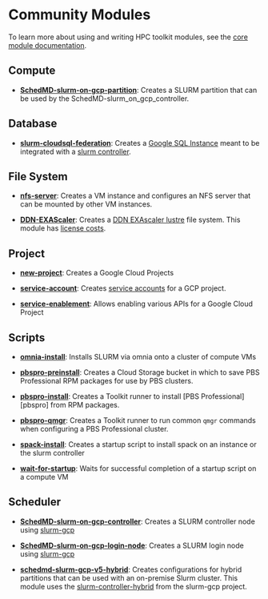 # Community Modules

To learn more about using and writing HPC toolkit modules, see the [core
module documentation](../../modules/README.md).

## Compute

* [**SchedMD-slurm-on-gcp-partition**](compute/SchedMD-slurm-on-gcp-partition/README.md):
  Creates a SLURM partition that can be used by the
  SchedMD-slurm_on_gcp_controller.

## Database

*
  [**slurm-cloudsql-federation**](database/slurm-cloudsql-federation/README.md):
  Creates a [Google SQL Instance](https://cloud.google.com/sql/) meant to be
  integrated with a
  [slurm controller](./third-pary/scheduler/SchedMD-slurm-on-gcp-controller/README.md).

## File System

* [**nfs-server**](file-system/nfs-server/README.md): Creates a VM instance and
  configures an NFS server that can be mounted by other VM instances.

* [**DDN-EXAScaler**](third-party/file-system/DDN-EXAScaler/README.md): Creates
  a [DDN EXAscaler lustre](<https://www.ddn.com/partners/google-cloud-platform/>)
  file system. This module has
  [license costs](https://console.developers.google.com/marketplace/product/ddnstorage/exascaler-cloud).

## Project

* [**new-project**](project/new-project/README.md): Creates a Google Cloud Projects

* [**service-account**](project/service-account/README.md): Creates [service
  accounts](https://cloud.google.com/iam/docs/service-accounts) for a GCP project.

* [**service-enablement**](project/service-enablement/README.md): Allows
  enabling various APIs for a Google Cloud Project

## Scripts

* [**omnia-install**](scripts/omnia-install/README.md): Installs SLURM via omnia
  onto a cluster of compute VMs

* [**pbspro-preinstall**](scripts/pbspro-preinstall/README.md): Creates a
  Cloud Storage bucket in which to save PBS Professional RPM packages for use
  by PBS clusters.

* [**pbspro-install**](scripts/pbspro-install/README.md): Creates a
  Toolkit runner to install [PBS Professional][pbspro] from RPM packages.

* [**pbspro-qmgr**](scripts/pbspro-qmgr/README.md): Creates a
  Toolkit runner to run common `qmgr` commands when configuring a PBS
  Professional cluster.

* [**spack-install**](scripts/spack-install/README.md): Creates a startup script
  to install spack on an instance or the slurm controller

* [**wait-for-startup**](scripts/wait-for-startup/README.md): Waits for
  successful completion of a startup script on a compute VM

## Scheduler

* [**SchedMD-slurm-on-gcp-controller**](scheduler/SchedMD-slurm-on-gcp-controller/README.md):
  Creates a SLURM controller node using
  [slurm-gcp](https://github.com/SchedMD/slurm-gcp/tree/master/tf/modules/controller)

* [**SchedMD-slurm-on-gcp-login-node**](scheduler/SchedMD-slurm-on-gcp-login-node/README.md):
  Creates a SLURM login node using
  [slurm-gcp](https://github.com/SchedMD/slurm-gcp/tree/master/tf/modules/login)

* [**schedmd-slurm-gcp-v5-hybrid**](scheduler/schedmd-slurm-gcp-v5-hybrid/README.md):
  Creates configurations for hybrid partitions that can be used with an
  on-premise Slurm cluster. This module uses the
  [slurm-controller-hybrid](https://github.com/SchedMD/slurm-gcp/tree/v5.1.0/terraform/slurm_cluster/modules/slurm_controller_hybrid)
  from the slurm-gcp project.
